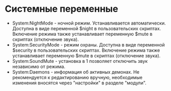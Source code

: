 # Системные переменные

- System:NightMode - ночной режим. Устанавливается автоматически. Доступна в виде переменной $night в пользовательских скриптах. Включение режима также устанавливает переменную $mute в скриптах (отключение звука).
- System:SecurityMode - режим охраны. Доступна в виде переменной $security в пользовательских скриптах.  Включение режима также устанавливает переменную $mute в скриптах (отключение звука).
- System:SoundMute - установка в 1 позволяет отключить звук независимо от режима.
- System:Daemons - информация об активных демонах. Не рекомендуется к редактированию вручную, необходимые изменения вносятся через "настройки" в разделе "модули".
